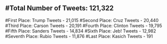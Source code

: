 #Total Number of Tweets: 121,322 
---
#First Place: Trump Tweets - 21,015
#Second Place: Cruz Tweets - 20,440
#Third Place: Carson Tweets - 20,191
#Fourth Place: Clinton Tweets - 19,795
#Fifth Place: Sanders Tweets - 14,834
#Sixth Place: Jeb! Tweets - 12,982
#Seventh Place: Rubio Tweets - 11,876
#Last Place: Kasich Tweets - 191
